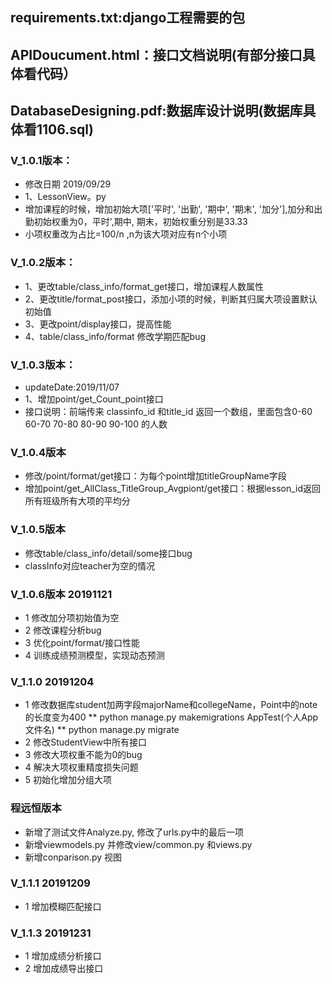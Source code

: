 ## requirements.txt:django工程需要的包
## APIDoucument.html：接口文档说明(有部分接口具体看代码）
## DatabaseDesigning.pdf:数据库设计说明(数据库具体看1106.sql)

### V_1.0.1版本：
* 修改日期 2019/09/29
* 1、LessonView。py
* 增加课程的时候，增加初始大项['平时', '出勤', '期中', '期末', '加分'],加分和出勤初始权重为0，平时',期中, 期末，初始权重分别是33.33
* 小项权重改为占比=100/n ,n为该大项对应有n个小项

### V_1.0.2版本：
* 1、更改table/class_info/format_get接口，增加课程人数属性
* 2、更改title/format_post接口，添加小项的时候，判断其归属大项设置默认初始值
* 3、更改point/display接口，提高性能
* 4、table/class_info/format 修改学期匹配bug

### V_1.0.3版本：
* updateDate:2019/11/07
* 1、增加point/get_Count_point接口
* 接口说明：前端传来 classinfo_id 和title_id 返回一个数组，里面包含0-60 60-70 70-80 80-90 90-100 的人数

### V_1.0.4版本
* 修改/point/format/get接口：为每个point增加titleGroupName字段
* 增加point/get_AllClass_TitleGroup_Avgpiont/get接口：根据lesson_id返回所有班级所有大项的平均分

### V_1.0.5版本
* 修改table/class_info/detail/some接口bug
* classInfo对应teacher为空的情况

### V_1.0.6版本 20191121
* 1 修改加分项初始值为空
* 2 修改课程分析bug
* 3 优化point/format/接口性能
* 4 训练成绩预测模型，实现动态预测

### V_1.1.0 20191204
* 1 修改数据库student加两字段majorName和collegeName，Point中的note的长度变为400
**   python manage.py makemigrations AppTest(个人App文件名)
**   python manage.py migrate
* 2 修改StudentView中所有接口
* 3 修改大项权重不能为0的bug
* 4 解决大项权重精度损失问题
* 5 初始化增加分组大项

### 程远恒版本
* 新增了测试文件Analyze.py, 修改了urls.py中的最后一项
* 新增viewmodels.py 并修改view/common.py 和views.py
* 新增conparison.py 视图

### V_1.1.1 20191209
* 1 增加模糊匹配接口

### V_1.1.3 20191231
* 1 增加成绩分析接口
* 2 增加成绩导出接口
